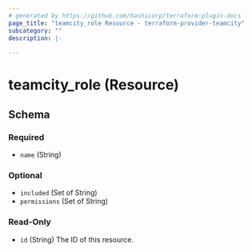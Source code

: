 ```yaml
---
# generated by https://github.com/hashicorp/terraform-plugin-docs
page_title: "teamcity_role Resource - terraform-provider-teamcity"
subcategory: ""
description: |-
  
---
```


# teamcity_role (Resource)





<!-- schema generated by tfplugindocs -->
## Schema

### Required

- `name` (String)

### Optional

- `included` (Set of String)
- `permissions` (Set of String)

### Read-Only

- `id` (String) The ID of this resource.
